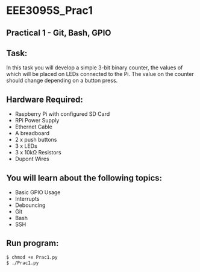 # EEE3095S_Prac1
Practical 1 - Git, Bash, GPIO
----
Task:
----
In this task you will develop a simple 3-bit binary counter, the values of which will be placed
on LEDs connected to the Pi. The value on the counter should change depending on a button
press.

Hardware Required:
----
- Raspberry Pi with configured SD Card
- RPi Power Supply
- Ethernet Cable
- A breadboard
- 2 x push buttons
- 3 x LEDs
- 3 x 10kΩ Resistors
- Dupont Wires

You will learn about the following topics:
----
- Basic GPIO Usage
- Interrupts
- Debouncing
- Git
- Bash
- SSH

Run program:
----
```sh
$ chmod +x Prac1.py
$ ./Prac1.py
```
